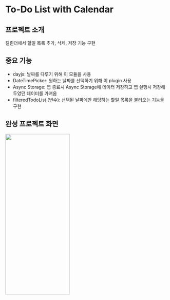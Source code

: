 # To-Do List with Calendar
## 프로젝트 소개
캘린더에서 할일 목록 추가, 삭제, 저장 기능 구현


## 중요 기능
* dayjs: 날짜를 다루기 위해 이 모듈을 사용
* DateTimePicker: 원하는 날짜를 선택하기 위해 이 plugin 사용
* Async Storage: 앱 종료시 Async Storage에 데이터 저장하고 앱 실행시 저장해두었던 데이터를 가져옴
* filteredTodoList (변수): 선택된 날짜에만 해당하는 할일 목록을 불러오는 기능을 구현


## 완성 프로젝트 화면
<img src="https://github.com/miso0708/react-native-apps/assets/105254224/8ce877bc-9588-4905-9ff0-9a8da6c82586" width="200" height="500"/>
